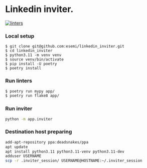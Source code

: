 Linkedin inviter.
========
[![linters](https://github.com/esemi/linkedin_inviter/actions/workflows/linters.yml/badge.svg?branch=master)](https://github.com/esemi/linkedin_inviter/actions/workflows/linters.yml)


### Local setup
```shell
$ git clone git@github.com:esemi/linkedin_inviter.git
$ cd linkedin_inviter
$ python3.11 -m venv venv
$ source venv/bin/activate
$ pip install -U poetry
$ poetry install
```

### Run linters
```bash
$ poetry run mypy app/
$ poetry run flake8 app/
```

### Run inviter
```bash
python -m app.inviter
```


### Destination host preparing
```bash
add-apt-repository ppa:deadsnakes/ppa
apt update
apt install python3.11 python3.11-venv python3.11-dev
adduser USERNAME
scp -r .inviter_session/ USERNAME@HOSTNAME:~/.inviter_session 
```